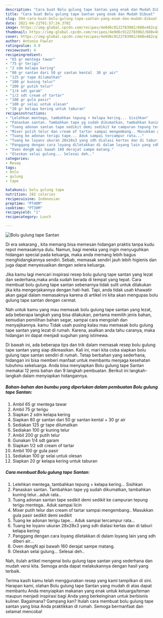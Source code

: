 ```yaml
---
description: "Cara buat Bolu gulung tape Santan yang enak dan Mudah Dibuat"
title: "Cara buat Bolu gulung tape Santan yang enak dan Mudah Dibuat"
slug: 594-cara-buat-bolu-gulung-tape-santan-yang-enak-dan-mudah-dibuat
date: 2021-04-21T01:57:24.370Z
image: https://img-global.cpcdn.com/recipes/4e9d6c9122783982/680x482cq70/bolu-gulung-tape-santan-foto-resep-utama.jpg
thumbnail: https://img-global.cpcdn.com/recipes/4e9d6c9122783982/680x482cq70/bolu-gulung-tape-santan-foto-resep-utama.jpg
cover: https://img-global.cpcdn.com/recipes/4e9d6c9122783982/680x482cq70/bolu-gulung-tape-santan-foto-resep-utama.jpg
author: Antonio Fowler
ratingvalue: 4.9
reviewcount: 4
recipeingredient:
- "65 gr mentega tawar"
- "75 gr terigu"
- "2 sdm kelapa kering"
- "80 gr santan dari 50 gr santan kental  30 gr air"
- "125 gr tape dilumatkan"
- "100 gr kuning telur"
- "200 gr putih telur"
- "1/4 sdt garam"
- "1/2 sdt cream of tartar"
- "100 gr gula pasir"
- "100 gr selai untuk olesan"
- "20 gr kelapa kering untuk taburan"
recipeinstructions:
- "Lelehkan mentega, tambahkan tepung + kelapa kering... Sisihkan"
- "Panaskan santan. Tambahkan tape yg sudah dikumatkan, tambahkan kuning telur...aduk rata.."
- "Tuang adonan santan tape sedikit demi sedikit ke campuran tepung terigu mentega.. Aduk sampai licin"
- "Mixer putih telur dan cream of tartar sampai mengembang.. Masukkan gula pasir sedikit demi sedikit"
- "Tuang ke adonan terigu tape... Aduk sampai tercampur rata..."
- "Tuang ke loyanv ukuran 28x28x3 yang sdh dialasi kertas dan di taburi kelapa kering"
- "Panggang dengan cara loyang diletakkan di dalam loyang lain yang sdh diberi air..."
- "Oven dengN api bawah 160 derajat sampe matang."
- "Oleskan selai gulung... Selesai deh.."
categories:
- Resep
tags:
- bolu
- gulung
- tape

katakunci: bolu gulung tape 
nutrition: 282 calories
recipecuisine: Indonesian
preptime: "PT40M"
cooktime: "PT30M"
recipeyield: "1"
recipecategory: Lunch

---
```



![Bolu gulung tape Santan](https://img-global.cpcdn.com/recipes/4e9d6c9122783982/680x482cq70/bolu-gulung-tape-santan-foto-resep-utama.jpg)

Di era  sekarang , kita memang bisa memesan hidangan praktis tanpa kudu repot memasaknya dulu. Namun, bagi mereka yang ingin menyuguhkan hidangan special pada keluarga, maka anda memang lebih bagus menghidangkannya sendiri. Sebab, memasak sendiri jauh lebih higienis dan juga dapat menyesuaikan dengan selera keluarga.

Jika kamu lagi mencari inspirasi resep bolu gulung tape santan yang lezat dan sederhana,maka anda sudah berada di tempat yang tepat. Cara membuat bolu gulung tape santan  sebenarnya tidak sulit untuk dilakukan jika kita mengerjakannya dengan hati-hati. Tapi, anda tidak usah khawatir akan gagal dalam memasaknya 
karena di artikel ini kita akan mengupas bolu gulung tape santan dengan cermat.  



Nah untuk kamu yang mau memasak bolu gulung tape santan yang lezat, ada beberapa langkah yang bisa dilakukan, pertama memilih jenis bahan, kemudian pemilihan bahan segar, sampai cara mengolah dan menyajikannya. kamu Tidak usah pusing kalau mau memasak bolu gulung tape santan yang lezat di rumah. Karena, asalkan anda  tahu caranya, maka hidangan ini dapat menjadi suguhan yang istimewa.

Di bawah ini, ada beberapa tips dan trik dalam memasak resep bolu gulung tape santan yang siap dikreasikan. Kali ini, mari kita coba siapkan bolu gulung tape santan sendiri di rumah. Tetap berbahan yang sederhana, hidangan ini bisa memberi manfaat untuk membantu menjaga kesehatan tubuhmu sekeluarga. Anda bisa menyiapkan Bolu gulung tape Santan memakai 12 jenis bahan dan 9 langkah pembuatan. Berikut ini langkah-langkah dalam menyiapkan hidangannya.

<!--inarticleads1-->

##### Bahan-bahan dan bumbu yang diperlukan dalam pembuatan Bolu gulung tape Santan:

1. Ambil 65 gr mentega tawar
1. Ambil 75 gr terigu
1. Siapkan 2 sdm kelapa kering
1. Siapkan 80 gr santan dari 50 gr santan kental + 30 gr air
1. Sediakan 125 gr tape dilumatkan
1. Sediakan 100 gr kuning telur
1. Ambil 200 gr putih telur
1. Gunakan 1/4 sdt garam
1. Siapkan 1/2 sdt cream of tartar
1. Ambil 100 gr gula pasir
1. Sediakan 100 gr selai untuk olesan
1. Siapkan 20 gr kelapa kering untuk taburan




<!--inarticleads2-->

##### Cara membuat Bolu gulung tape Santan:

1. Lelehkan mentega, tambahkan tepung + kelapa kering... Sisihkan
1. Panaskan santan. Tambahkan tape yg sudah dikumatkan, tambahkan kuning telur...aduk rata..
1. Tuang adonan santan tape sedikit demi sedikit ke campuran tepung terigu mentega.. Aduk sampai licin
1. Mixer putih telur dan cream of tartar sampai mengembang.. Masukkan gula pasir sedikit demi sedikit
1. Tuang ke adonan terigu tape... Aduk sampai tercampur rata...
1. Tuang ke loyanv ukuran 28x28x3 yang sdh dialasi kertas dan di taburi kelapa kering
1. Panggang dengan cara loyang diletakkan di dalam loyang lain yang sdh diberi air...
1. Oven dengN api bawah 160 derajat sampe matang.
1. Oleskan selai gulung... Selesai deh..




Nah, itulah artikel mengenai  bolu gulung tape santan  yang sederhana dan mudah versi kita. Semoga anda dapat melakukannya dengan hasil yang terbaik. 

Terima kasih kamu telah menggunakan resep yang kami tampilkan di sini. Harapan kami, olahan  Bolu gulung tape Santan yang mudah di atas dapat membantu Anda menyiapkan makanan yang enak untuk keluarga/teman maupun menjadi inspirasi bagi Anda yang berkeinginan untuk berbisnis kuliner. Bagaimana? Gampang kan? Itulah cara membuat bolu gulung tape santan yang bisa Anda praktikkan di rumah. Semoga bermanfaat dan selamat mencoba!

